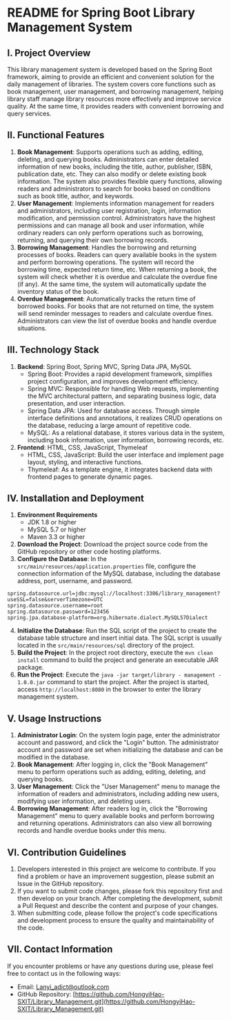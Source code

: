 # README for Spring Boot Library Management System

## I. Project Overview
This library management system is developed based on the Spring Boot framework, aiming to provide an efficient and convenient solution for the daily management of libraries. The system covers core functions such as book management, user management, and borrowing management, helping library staff manage library resources more effectively and improve service quality. At the same time, it provides readers with convenient borrowing and query services.

## II. Functional Features
1. **Book Management**: Supports operations such as adding, editing, deleting, and querying books. Administrators can enter detailed information of new books, including the title, author, publisher, ISBN, publication date, etc. They can also modify or delete existing book information. The system also provides flexible query functions, allowing readers and administrators to search for books based on conditions such as book title, author, and keywords.
2. **User Management**: Implements information management for readers and administrators, including user registration, login, information modification, and permission control. Administrators have the highest permissions and can manage all book and user information, while ordinary readers can only perform operations such as borrowing, returning, and querying their own borrowing records.
3. **Borrowing Management**: Handles the borrowing and returning processes of books. Readers can query available books in the system and perform borrowing operations. The system will record the borrowing time, expected return time, etc. When returning a book, the system will check whether it is overdue and calculate the overdue fine (if any). At the same time, the system will automatically update the inventory status of the book.
4. **Overdue Management**: Automatically tracks the return time of borrowed books. For books that are not returned on time, the system will send reminder messages to readers and calculate overdue fines. Administrators can view the list of overdue books and handle overdue situations.

## III. Technology Stack
1. **Backend**: Spring Boot, Spring MVC, Spring Data JPA, MySQL
    - Spring Boot: Provides a rapid development framework, simplifies project configuration, and improves development efficiency.
    - Spring MVC: Responsible for handling Web requests, implementing the MVC architectural pattern, and separating business logic, data presentation, and user interaction.
    - Spring Data JPA: Used for database access. Through simple interface definitions and annotations, it realizes CRUD operations on the database, reducing a large amount of repetitive code.
    - MySQL: As a relational database, it stores various data in the system, including book information, user information, borrowing records, etc.
2. **Frontend**: HTML, CSS, JavaScript, Thymeleaf
    - HTML, CSS, JavaScript: Build the user interface and implement page layout, styling, and interactive functions.
    - Thymeleaf: As a template engine, it integrates backend data with frontend pages to generate dynamic pages.

## IV. Installation and Deployment
1. **Environment Requirements**
    - JDK 1.8 or higher
    - MySQL 5.7 or higher
    - Maven 3.3 or higher
2. **Download the Project**: Download the project source code from the GitHub repository or other code hosting platforms.
3. **Configure the Database**: In the `src/main/resources/application.properties` file, configure the connection information of the MySQL database, including the database address, port, username, and password.
```properties
spring.datasource.url=jdbc:mysql://localhost:3306/library_management?useSSL=false&serverTimezone=UTC
spring.datasource.username=root
spring.datasource.password=123456
spring.jpa.database-platform=org.hibernate.dialect.MySQL57Dialect
```
4. **Initialize the Database**: Run the SQL script of the project to create the database table structure and insert initial data. The SQL script is usually located in the `src/main/resources/sql` directory of the project.
5. **Build the Project**: In the project root directory, execute the `mvn clean install` command to build the project and generate an executable JAR package.
6. **Run the Project**: Execute the `java -jar target/library - management - 1.0.0.jar` command to start the project. After the project is started, access `http://localhost:8080` in the browser to enter the library management system.

## V. Usage Instructions
1. **Administrator Login**: On the system login page, enter the administrator account and password, and click the "Login" button. The administrator account and password are set when initializing the database and can be modified in the database.
2. **Book Management**: After logging in, click the "Book Management" menu to perform operations such as adding, editing, deleting, and querying books.
3. **User Management**: Click the "User Management" menu to manage the information of readers and administrators, including adding new users, modifying user information, and deleting users.
4. **Borrowing Management**: After readers log in, click the "Borrowing Management" menu to query available books and perform borrowing and returning operations. Administrators can also view all borrowing records and handle overdue books under this menu.

## VI. Contribution Guidelines
1. Developers interested in this project are welcome to contribute. If you find a problem or have an improvement suggestion, please submit an Issue in the GitHub repository.
2. If you want to submit code changes, please fork this repository first and then develop on your branch. After completing the development, submit a Pull Request and describe the content and purpose of your changes.
3. When submitting code, please follow the project's code specifications and development process to ensure the quality and maintainability of the code.

## VII. Contact Information
If you encounter problems or have any questions during use, please feel free to contact us in the following ways:
- Email: [Lanyi_adict@outlook.com](mailto:Lanyi_adict@outlook.com)
- GitHub Repository: [https://github.com/HongyiHao-SXIT/Library_Management.git](https://github.com/HongyiHao-SXIT/Library_Management.git)